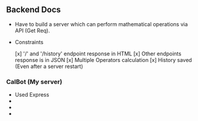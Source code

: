 ## Backend Docs

* Have to build a server which can perform mathematical operations via API (Get Req).

* Constraints

  [x] '/' and '/history' endpoint response in HTML
  [x] Other endpoints response is in JSON
  [x] Multiple Operators calculation
  [x] History saved (Even after a server restart)
  
### CalBot (My server)

* Used Express 
* 
* 
* 



